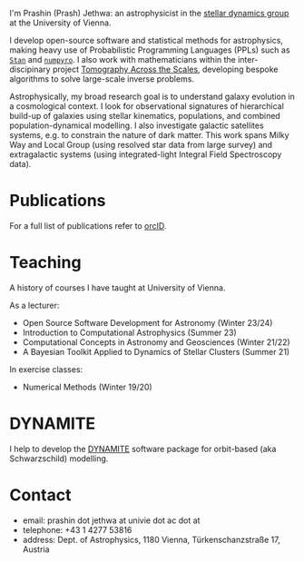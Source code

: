 I'm Prashin (Prash) Jethwa: an astrophysicist in the [stellar dynamics group](https://www.univie.ac.at/dynamics/) at the University of Vienna.

I develop open-source software and statistical methods for astrophysics, making heavy use of Probabilistic Programming Languages (PPLs) such as [`Stan`](https://mc-stan.org/) and [`numpyro`](https://pyro.ai/numpyro/). I also work with mathematicians within the inter-discipinary project [Tomography Across the Scales](https://tomography.univie.ac.at/), developing bespoke algorithms to solve large-scale inverse problems.

Astrophysically, my broad research goal is to understand galaxy evolution in a cosmological context. I look for observational signatures of hierarchical build-up of galaxies using stellar kinematics, populations, and combined population-dynamical modelling. I also investigate galactic satellites systems, e.g. to constrain the nature of dark matter. This work spans Milky Way and Local Group (using resolved star data from large survey) and extragalactic systems (using integrated-light Integral Field Spectroscopy data).

# Publications

For a full list of publications refer to [orcID](https://orcid.org/0000-0003-0010-8129).

# Teaching

A history of courses I have taught at University of Vienna.

As a lecturer:
- Open Source Software Development for Astronomy (Winter 23/24)
- Introduction to Computational Astrophysics (Summer 23)
- Computational Concepts in Astronomy and Geosciences (Winter 21/22)
- A Bayesian Toolkit Applied to Dynamics of Stellar Clusters (Summer 21)

In exercise classes:
- Numerical Methods (Winter 19/20)

# DYNAMITE

I help to develop the [DYNAMITE](https://www.univie.ac.at/dynamics/dynamite_docs/index.html) software package for orbit-based (aka Schwarzschild) modelling.

# Contact

- email: prashin dot jethwa at univie dot ac dot at
- telephone: +43 1 4277 53816
- address: Dept. of Astrophysics, 1180 Vienna, Türkenschanzstraße 17, Austria
